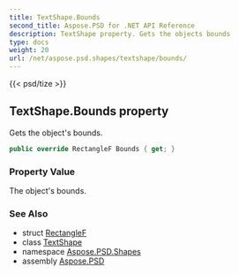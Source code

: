 ```yaml
---
title: TextShape.Bounds
second_title: Aspose.PSD for .NET API Reference
description: TextShape property. Gets the objects bounds
type: docs
weight: 20
url: /net/aspose.psd.shapes/textshape/bounds/
---
```

{{< psd/tize >}}
## TextShape.Bounds property

Gets the object's bounds.

```csharp
public override RectangleF Bounds { get; }
```

### Property Value

The object's bounds.

### See Also

* struct [RectangleF](../../../aspose.psd/rectanglef/)
* class [TextShape](../)
* namespace [Aspose.PSD.Shapes](../../../aspose.psd.shapes/)
* assembly [Aspose.PSD](../../../)


